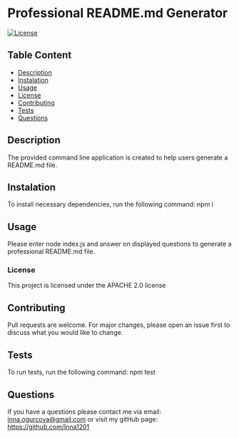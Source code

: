 # Professional README.md Generator
[![License](https://img.shields.io/badge/License-APACHE%202.0-yellowgreen)](https://opensource.org/licenses/Apache-2.0)

## Table Content 
- [Description](#description)
- [Instalation](#instalation)
- [Usage](#usage)
- [License](#license)
- [Contributing](#contributing)
- [Tests](#tests)
- [Questions](#questions)


## Description 
The provided command line application is created to help users generate a README.md file.


## Instalation
To install necessary dependencies, run the following command:
npm i


## Usage
Please enter node index.js and answer on displayed questions to generate a professional README.md file.


### License
This project is licensed under the APACHE 2.0 license 


## Contributing
Pull requests are welcome. For major changes, please open an issue first to discuss what you would like to change.


## Tests
To run tests, run the following command:
npm test


## Questions
If you have a questions please contact me via email: inna.ogurcova@gmail.com or visit my gitHub page: https://github.com/Inna1201
